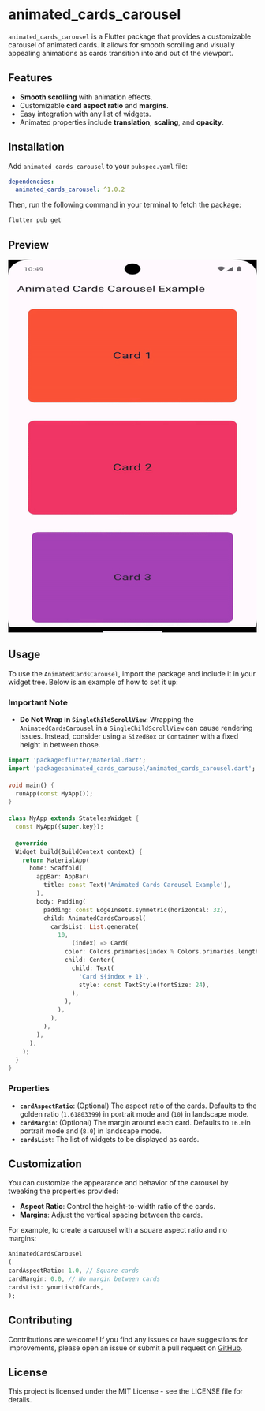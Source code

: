 animated_cards_carousel
=======================

`animated_cards_carousel` is a Flutter package that provides a customizable carousel of animated cards. It allows for smooth scrolling and visually appealing animations as cards transition into and out of the viewport.

Features
--------

-   **Smooth scrolling** with animation effects.
-   Customizable **card aspect ratio** and **margins**.
-   Easy integration with any list of widgets.
-   Animated properties include **translation**, **scaling**, and **opacity**.

Installation
------------

Add `animated_cards_carousel` to your `pubspec.yaml` file:

```yaml
dependencies:
  animated_cards_carousel: ^1.0.2
```
Then, run the following command in your terminal to fetch the package:

```bash
flutter pub get
```

Preview
-----

![Animated Cards Carousel Preview](https://raw.githubusercontent.com/chamodanethra/animated_cards_carousel/main/assets/preview.gif)

Usage
-----

To use the `AnimatedCardsCarousel`, import the package and include it in your widget tree. Below is an example of how to set it up:

### Important Note

- **Do Not Wrap in `SingleChildScrollView`**: Wrapping the `AnimatedCardsCarousel` in a `SingleChildScrollView` can cause rendering issues. Instead, consider using a `SizedBox` or `Container` with a fixed height in between those.

```dart
import 'package:flutter/material.dart';
import 'package:animated_cards_carousel/animated_cards_carousel.dart';

void main() {
  runApp(const MyApp());
}

class MyApp extends StatelessWidget {
  const MyApp({super.key});

  @override
  Widget build(BuildContext context) {
    return MaterialApp(
      home: Scaffold(
        appBar: AppBar(
          title: const Text('Animated Cards Carousel Example'),
        ),
        body: Padding(
          padding: const EdgeInsets.symmetric(horizontal: 32),
          child: AnimatedCardsCarousel(
            cardsList: List.generate(
              10,
                  (index) => Card(
                color: Colors.primaries[index % Colors.primaries.length],
                child: Center(
                  child: Text(
                    'Card ${index + 1}',
                    style: const TextStyle(fontSize: 24),
                  ),
                ),
              ),
            ),
          ),
        ),
      ),
    );
  }
}
```

### Properties

-   **`cardAspectRatio`**: (Optional) The aspect ratio of the cards. Defaults to the golden ratio (`1.61803399`) in portrait mode and (`10`) in landscape mode.
-   **`cardMargin`**: (Optional) The margin around each card. Defaults to `16.0`in portrait mode and (`8.0`) in landscape mode.
-   **`cardsList`**: The list of widgets to be displayed as cards.

Customization
-------------

You can customize the appearance and behavior of the carousel by tweaking the properties provided:

-   **Aspect Ratio**: Control the height-to-width ratio of the cards.
-   **Margins**: Adjust the vertical spacing between the cards.

For example, to create a carousel with a square aspect ratio and no margins:

```dart
AnimatedCardsCarousel
(
cardAspectRatio: 1.0, // Square cards
cardMargin: 0.0, // No margin between cards
cardsList: yourListOfCards,
);
```


Contributing
------------

Contributions are welcome! If you find any issues or have suggestions for improvements, please open an issue or submit a pull request on [GitHub](https://github.com/chamodanethra/animated_cards_carousel).

License
-------

This project is licensed under the MIT License - see the LICENSE file for details.